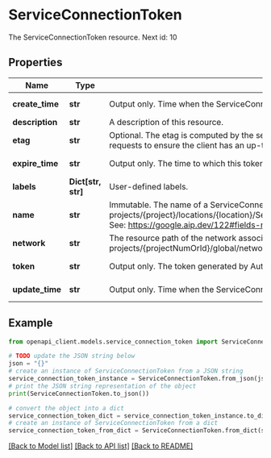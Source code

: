# ServiceConnectionToken

The ServiceConnectionToken resource. Next id: 10

## Properties

Name | Type | Description | Notes
------------ | ------------- | ------------- | -------------
**create_time** | **str** | Output only. Time when the ServiceConnectionToken was created. | [optional] [readonly] 
**description** | **str** | A description of this resource. | [optional] 
**etag** | **str** | Optional. The etag is computed by the server, and may be sent on update and delete requests to ensure the client has an up-to-date value before proceeding. | [optional] 
**expire_time** | **str** | Output only. The time to which this token is valid. | [optional] [readonly] 
**labels** | **Dict[str, str]** | User-defined labels. | [optional] 
**name** | **str** | Immutable. The name of a ServiceConnectionToken. Format: projects/{project}/locations/{location}/ServiceConnectionTokens/{service_connection_token} See: https://google.aip.dev/122#fields-representing-resource-names | [optional] 
**network** | **str** | The resource path of the network associated with this token. Example: projects/{projectNumOrId}/global/networks/{resourceId}. | [optional] 
**token** | **str** | Output only. The token generated by Automation. | [optional] [readonly] 
**update_time** | **str** | Output only. Time when the ServiceConnectionToken was updated. | [optional] [readonly] 

## Example

```python
from openapi_client.models.service_connection_token import ServiceConnectionToken

# TODO update the JSON string below
json = "{}"
# create an instance of ServiceConnectionToken from a JSON string
service_connection_token_instance = ServiceConnectionToken.from_json(json)
# print the JSON string representation of the object
print(ServiceConnectionToken.to_json())

# convert the object into a dict
service_connection_token_dict = service_connection_token_instance.to_dict()
# create an instance of ServiceConnectionToken from a dict
service_connection_token_from_dict = ServiceConnectionToken.from_dict(service_connection_token_dict)
```
[[Back to Model list]](../README.md#documentation-for-models) [[Back to API list]](../README.md#documentation-for-api-endpoints) [[Back to README]](../README.md)


